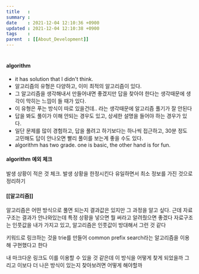 ```yaml
---
title   :
summary :
date    : 2021-12-04 12:10:36 +0900
updated : 2021-12-04 12:10:38 +0900
tags    :
parent  : [[About_Development]]
---
```


#
#### algorithm
- it has solution that I didn't think.
- 알고리즘의 유형은 다양하고, 이미 최적의 알고리즘이 있다.
- 그 알고리즘을 생각해내서 만들어내면 좋겠지만 답을 찾아야 한다는 생각때문에
 생각이 막히는 느낌이 들 때가 있다.
- 이 유형은 푸는 방식이 따로 있을건데.. 라는 생각때문에 알고리즘 풀기가 잘
 안된다
- 답을 봐도 풀이가 이해 안되는 경우도 있고, 상세한 설명을 들어야 하는 경우가
 있다.
- 일단 문제를 많이 경험하고, 답을 풀려고 하기보다는 하나씩 접근하고, 30분 정도
 고민해도 답이 안나오면 빨리 풀이를 보는게 좋을 수도 있다.
- algorithm has two grade. one is basic, the other hand is for fun.

#### algorithm 예외 체크
발생 상황이 적은 것 체크. 발생 상황을 한정시킨다
유일하면서 최소 정보를 가진 것으로 정리하기

#### [[알고리즘]]
알고리즘은 어떤 방식으로 풀면 되는지 결과값은 있지만 그 과정을 알고 싶다.
근데 자료구조는 결과가 안나와있는데 특정 상황을 넣으면 뭘 써라고 알려줬으면
좋겠다
자료구조는 인풋값을 내가 가지고 있고, 알고리즘은 인풋값이 방대해서 그런 것 같다

키워드로 링크하는 것을 trie를 만들어 common prefix search라는 알고리즘을 이용해
구현했다고 한다

내 마크다운 링크도 이를 이용할 수 있을 것 같은데
이 방식을 어떻게 찾게 되었을까
그리고 이보다 더 나은 방식이 있는지 찾아보려면 어떻게 해야할까

